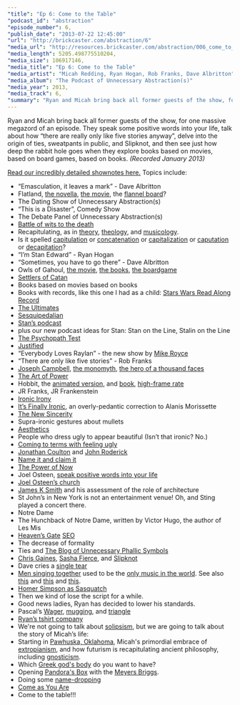 ```yaml
---
"title": "Ep 6: Come to the Table"
"podcast_id": "abstraction"
"episode_number": 6,
"publish_date": "2013-07-22 12:45:00"
"url": "http://brickcaster.com/abstraction/6"
"media_url": "http://resources.brickcaster.com/abstraction/006_come_to_table.mp3"
"media_length": 5205.498775510204,
"media_size": 106917146,
"media_title": "Ep 6: Come to the Table"
"media_artist": "Micah Redding, Ryan Hogan, Rob Franks, Dave Albritton"
"media_album": "The Podcast of Unnecessary Abstraction(s)"
"media_year": 2013,
"media_track": 6,
"summary": "Ryan and Micah bring back all former guests of the show, for one massive megazord of an episode. They speak some positive words into your life, talk about how “there are really only like five stories anyway”, delve into the origin of ties, sweatpants in public, and Slipknot, and then see just how deep the rabbit hole goes when they explore books based on movies, based on board games, based on books."
---
```

Ryan and Micah bring back all former guests of the show, for one massive megazord of an episode. They speak some positive words into your life, talk about how “there are really only like five stories anyway”, delve into the origin of ties, sweatpants in public, and Slipknot, and then see just how deep the rabbit hole goes when they explore books based on movies, based on board games, based on books. *(Recorded January 2013)*

[Read our incredibly detailed shownotes here.](http://brickcaster.com/abstraction/6) Topics include:

- “Emasculation, it leaves a mark” - Dave Albritton
- Flatland, [the novella](http://en.wikipedia.org/wiki/Flatland), [the movie](http://en.wikipedia.org/wiki/Flatland:_The_Movie), the [flannel board](http://en.wikipedia.org/wiki/Flannelgraph)?
- The Dating Show of Unnecessary Abstraction(s)
- “This is a Disaster”, Comedy Show
- The Debate Panel of Unnecessary Abstraction(s)
- [Battle of wits to the death](http://www.youtube.com/watch?v=U_eZmEiyTo0)
- Recapitulating, as in [theory](http://en.wikipedia.org/wiki/Recapitulation_theory), [theology](http://en.wikipedia.org/wiki/Recapitulation_theory_of_atonement), and <a href="http://en.wikipedia.org/wiki/Recapitulation_(music)">musicology</a>.
- Is it spelled [capitulation](http://www.investopedia.com/terms/c/capitulation.asp) or [concatenation](https://en.wikipedia.org/wiki/Concatenation)
or [capitalization](http://en.wikipedia.org/wiki/Market_capitalization) or [caputation](http://en.wiktionary.org/wiki/caput) or [decapitation](http://en.wiktionary.org/wiki/decapitation)?
- “I’m Stan Edward” - Ryan Hogan
- “Sometimes, you have to go there” - Dave Albritton
- Owls of Gahoul, [the movie](http://en.wikipedia.org/wiki/Legend_of_the_Guardians:_The_Owls_of_Ga'Hoole), [the books](http://en.wikipedia.org/wiki/Guardians_of_Ga%27Hoole), [the boardgame](http://www.amazon.com/gp/product/B003RDWSD4/ref=as_li_ss_tl?ie=UTF8&camp=1789&creative=390957&creativeASIN=B003RDWSD4&linkCode=as2&tag=micahredding-20)
- [Settlers of Catan](http://www.catan.com/)
- Books based on movies based on books
- Books with records, like this one I had as a child: [Stars Wars Read Along Record](http://www.amazon.com/Star-Wars-Page-Read-Along-Record/dp/B000WYJS7U)
- [The Ultimates](http://en.wikipedia.org/wiki/Ultimates)
- [Sesquipedalian](http://en.wiktionary.org/wiki/sesquipedalian)
- [Stan’s podcast](http://breakfastclubpodcast.com/)
- plus our new podcast ideas for Stan: Stan on the Line, Stalin on the Line
- [The Psychopath Test](http://www.amazon.com/gp/product/1594485755/ref=as_li_ss_tl?ie=UTF8&camp=1789&creative=390957&creativeASIN=1594485755&linkCode=as2&tag=micahredding-20)
- [Justified](http://www.fxnetworks.com/justified)
- “Everybody Loves Raylan” - the new show by [Mike Royce](http://en.wikipedia.org/wiki/Mike_Royce)
- “There are only like five stories” - Rob Franks
- [Joseph Campbell](http://www.jcf.org/), [the monomyth](http://upload.wikimedia.org/wikipedia/commons/1/1b/Heroesjourney.svg), [the hero of a thousand faces](http://www.amazon.com/gp/product/1577315936/ref=as_li_ss_tl?ie=UTF8&camp=1789&creative=390957&creativeASIN=1577315936&linkCode=as2&tag=micahredding-20)
- [The Art of Power](http://www.amazon.com/gp/product/0061242365/ref=as_li_ss_tl?ie=UTF8&camp=1789&creative=390957&creativeASIN=0061242365&linkCode=as2&tag=micahredding-20)
- Hobbit, the [animated version](http://www.youtube.com/watch?v=KslI-hhucHU), and [book](http://www.amazon.com/gp/product/0547928246/ref=as_li_ss_tl?ie=UTF8&camp=1789&creative=390957&creativeASIN=0547928246&linkCode=as2&tag=micahredding-20), [high-frame rate](http://www.thehobbitblog.com/)
- JR Franks, JR Frankenstein
- [Ironic Irony](http://theoatmeal.com/comics/irony)
- [It’s Finally Ironic](http://www.youtube.com/watch?v=32LCwZFoKio), an overly-pedantic correction to Alanis Morissette
- [The New Sincerity](http://en.wikipedia.org/wiki/New_Sincerity)
- Supra-ironic gestures about mullets
- [Aesthetics](http://heaven.internetarchaeology.org/heaven.html#bottom)
- People who dress ugly to appear beautiful (Isn’t that ironic? No.)
- [Coming to terms with feeling ugly](http://www.wikihow.com/Come-to-Terms-with-Feeling-Ugly)
- [Jonathan Coulton](http://www.jonathancoulton.com/) and [John Roderick](http://twitter.com/johnroderick)
- [Name it and claim it](http://rationalwiki.org/wiki/Name_it_and_claim_it)
- [The Power of Now](http://www.amazon.com/gp/product/1577314808/ref=as_li_ss_tl?ie=UTF8&camp=1789&creative=390957&creativeASIN=1577314808&linkCode=as2&tag=micahredding-20)
- Joel Osteen, [speak positive words into your life](http://www.amazon.com/gp/product/1455516783/ref=as_li_ss_tl?ie=UTF8&camp=1789&creative=390957&creativeASIN=1455516783&linkCode=as2&tag=micahredding-20)
- [Joel Osteen’s church](http://www.lakewoodchurch.com/Pages/new-here/Directions.aspx)
- [James K Smith](http://en.wikipedia.org/wiki/James_K._A._Smith) and his assessment of the role of architecture
- St John’s in New York is not an entertainment venue! Oh, and Sting played a concert there.
- Notre Dame
- The Hunchback of Notre Dame, written by Victor Hugo, the author of Les Mis
- [Heaven’s Gate](http://www.heavensgate.com/) [SEO](http://cl.ly/image/0O0G3F3R0M03)
- The decrease of formality
- Ties and [The Blog of Unnecessary Phallic Symbols](http://unnecessaryphallic.tumblr.com/)
- [Chris Gaines](http://en.wikipedia.org/wiki/Chris_Gaines), [Sasha Fierce](http://en.wikipedia.org/wiki/I_Am..._Sasha_Fierce), and [Slipknot](https://twitter.com/slipknot)
- Dave cries a [single tear](http://en.wikipedia.org/wiki/Teardrop_tattoo)
- [Men singing together](http://www.youtube.com/watch?v=PDYVaRcZiTw) used to be the [only music in the world](http://www.boychoirs.org/library/history/hist014.html). See also [this](http://filmmakeriq.com/2011/01/top-7-movies-with-men-singing-together/) and [this](http://www.singingmenofarkansas.org/) and [this](http://bloximages.newyork1.vip.townnews.com/gilroydispatch.com/content/tncms/assets/v3/editorial/a/08/a08cd2a9-2a6a-504f-b9f6-a862df083409/4ede80850f284.image.jpg).
- [Homer Simpson as Sasquatch](http://stevemandich.blogspot.com/2011/01/bigfoot-meets-simpsons.html)
- Then we kind of lose the script for a while.
- Good news ladies, Ryan has decided to lower his standards.
- Pascal’s [Wager](http://en.wikipedia.org/wiki/Pascal's_Wager), [mugging](http://wiki.lesswrong.com/wiki/Pascal's_mugging), and [triangle](http://mathworld.wolfram.com/PascalsTriangle.html)
- [Ryan’s tshirt company](http://posthumanitees.com/)
- We're not going to talk about [solipsism](http://www.goodreads.com/quotes/tag/solipsism), but we are going to talk about the story of Micah’s life:
- Starting in [Pawhuska, Oklahoma](http://ok-pawhuska.civiccities.com/), Micah's primordial embrace of [extropianism](http://en.wikipedia.org/wiki/Extropianism), and how futurism is recapitulating ancient philosophy, including [gnosticism](http://gnosis.org/gnintro.htm).
- Which [Greek god's body](https://www.google.com/search?q=greek+god&source=lnms&tbm=isch&sa=X&ei=NSDrUf7NL-ScyQH-soGYDg&ved=0CAkQ_AUoAQ&biw=1366&bih=647) do you want to have?
- Opening [Pandora's Box](http://brickcaster.com/abstraction/5) with the [Meyers Briggs](http://www.myersbriggs.org/).
- Doing some [name-dropping](http://www.bradmontague.com/)
- [Come as You Are](http://www.youtube.com/watch?v=vabnZ9-ex7o)
- Come to the table!!!
